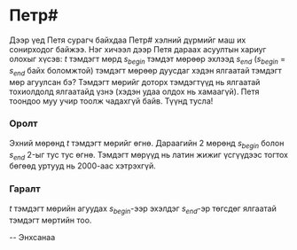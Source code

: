 Петр#
=====

Дээр үед Петя сурагч байхдаа Петр# хэлний дүрмийг маш их сонирходог байжээ. Нэг хичээл дээр Петя дараах асуултын хариуг олохыг хүсэв: $t$ тэмдэгт мөрд $s_{begin}$ тэмдэт мөрөөр эхлээд $s_{end}$ ($s_{begin}$ = $s_{end}$ байх боломжтой) тэмдэгт мөрөөр дуусдаг хэдэн ялгаатай тэмдэгт мөр агуулсан бэ? Тэмдэгт мөрийг доторх тэмдэгтүүд нь ялгаатай тохиолдолд ялгаатайд үзнэ (хэдэн удаа олдох нь хамаагүй). Петя тоондоо муу учир тоолж чадахгүй байв. Түүнд тусла!


### Оролт
Эхний мөрөнд $t$ тэмдэгт мөрийг өгнө. Дараагийн 2 мөрөнд $s_{begin}$ болон
$s_{end}$ 2-ыг тус тус өгнө. Тэмдэгт мөрүүд нь латин жижиг үсгүүдээс тогтох
бөгөөд уртууд нь 2000-аас хэтрэхгүй.


### Гаралт
$t$ тэмдэгт мөрийн агуудах $s_{begin}$-ээр эхэлдэг $s_{end}$-эр төгсдөг ялгаатай тэмдэгт мөртийн тоо.

-- Энхсанаа
